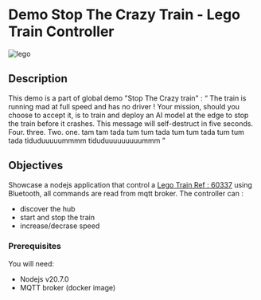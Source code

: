 # Demo Stop The Crazy Train - Lego Train Controller 

![lego](https://www.lego.com/cdn/cs/set/assets/blt95604d8cc65e26c4/CITYtrain_Hero-XL-Desktop.png?fit=crop&format=webply&quality=80&width=1600&height=1000&dpr=1)

## Description

This demo is a part of global demo "Stop The Crazy train" :
“ The train is running mad at full speed and has no driver ! Your mission, should you choose to accept it, is to train and deploy an AI model at the edge to stop the train before it crashes. This message will self-destruct in five seconds. Four. three. Two. one.  tam tam tada tum tum tada tum tum tada tum tum tada tiduduuuuummmm tiduduuuuuuuuummm ”


## Objectives

Showcase a nodejs application that control a  [Lego Train Ref : 60337](https://www.lego.com/en-fr/themes/city/train) using Bluetooth, all commands are read from mqtt broker. 
The controller can :
- discover the hub
- start and stop the train
- increase/decrase speed


### Prerequisites
 
You will need:
  - Nodejs v20.7.0
  - MQTT broker (docker image)


